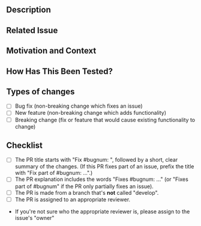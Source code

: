 <!--- Provide a general summary of your changes in the Title above -->

## Description

<!--- Describe your changes in detail -->

## Related Issue

<!-- if there's a issue involved on the PR, please put it's reference in here -->
<!--- If fixing a bug, there should be an issue describing it with steps to reproduce -->
<!--- Please link to the issue here: -->

## Motivation and Context

<!--- Why is this change required? What problem does it solve? -->

## How Has This Been Tested?

<!--- Please describe in detail how you tested your changes. -->
<!--- Include details of your testing environment, and the tests you ran to -->
<!--- see how your change affects other areas of the code, etc. -->

## Types of changes

<!--- What types of changes does your code introduce? Put an `x` in all the boxes that apply: -->

-   [ ] Bug fix (non-breaking change which fixes an issue)
-   [ ] New feature (non-breaking change which adds functionality)
-   [ ] Breaking change (fix or feature that would cause existing functionality to change)

## Checklist

-   [ ] The PR title starts with "Fix #bugnum: ", followed by a short, clear summary of the changes. (If this PR fixes part of an issue, prefix the title with "Fix part of #bugnum: ...".)
-   [ ] The PR explanation includes the words "Fixes #bugnum: ..." (or "Fixes part of #bugnum" if the PR only partially fixes an issue).
-   [ ] The PR is made from a branch that's **not** called "develop".
-   [ ] The PR is assigned to an appropriate reviewer.
-   If you're not sure who the appropriate reviewer is, please assign to the issue's "owner"
